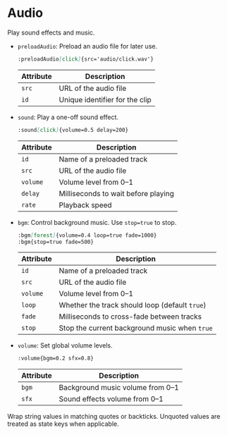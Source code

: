 # Audio

Play sound effects and music.

- `preloadAudio`: Preload an audio file for later use.

  ```md
  :preloadAudio[click]{src='audio/click.wav'}
  ```

  | Attribute | Description                    |
  | --------- | ------------------------------ |
  | `src`     | URL of the audio file          |
  | `id`      | Unique identifier for the clip |

- `sound`: Play a one-off sound effect.

  ```md
  :sound[click]{volume=0.5 delay=200}
  ```

  | Attribute | Description                         |
  | --------- | ----------------------------------- |
  | `id`      | Name of a preloaded track           |
  | `src`     | URL of the audio file               |
  | `volume`  | Volume level from 0–1               |
  | `delay`   | Milliseconds to wait before playing |
  | `rate`    | Playback speed                      |

- `bgm`: Control background music. Use `stop=true` to stop.

  ```md
  :bgm[forest]{volume=0.4 loop=true fade=1000}
  :bgm{stop=true fade=500}
  ```

  | Attribute | Description                                    |
  | --------- | ---------------------------------------------- |
  | `id`      | Name of a preloaded track                      |
  | `src`     | URL of the audio file                          |
  | `volume`  | Volume level from 0–1                          |
  | `loop`    | Whether the track should loop (default `true`) |
  | `fade`    | Milliseconds to cross-fade between tracks      |
  | `stop`    | Stop the current background music when `true`  |

- `volume`: Set global volume levels.

  ```md
  :volume{bgm=0.2 sfx=0.8}
  ```

  | Attribute | Description                      |
  | --------- | -------------------------------- |
  | `bgm`     | Background music volume from 0–1 |
  | `sfx`     | Sound effects volume from 0–1    |

Wrap string values in matching quotes or backticks. Unquoted values are treated as state keys when applicable.

